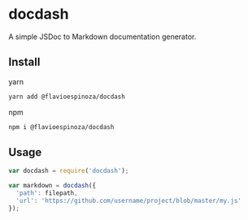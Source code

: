 # docdash

A simple JSDoc to Markdown documentation generator.

## Install

yarn
```bash {.copy-clip}
yarn add @flavioespinoza/docdash
```

npm
```bash {.copy-clip}
npm i @flavioespinoza/docdash
```

## Usage

```js
var docdash = require('docdash');

var markdown = docdash({
  'path': filepath,
  'url': 'https://github.com/username/project/blob/master/my.js'
});
```
